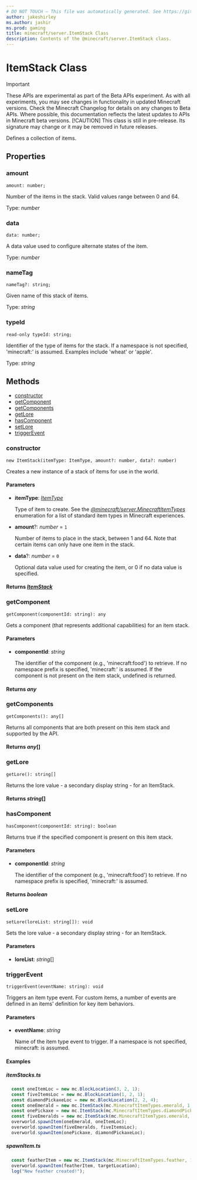 ```yaml
---
# DO NOT TOUCH — This file was automatically generated. See https://github.com/mojang/minecraftapidocsgenerator to modify descriptions, examples, etc.
author: jakeshirley
ms.author: jashir
ms.prod: gaming
title: minecraft/server.ItemStack Class
description: Contents of the @minecraft/server.ItemStack class.
---
```

# ItemStack Class
>[!IMPORTANT]
>These APIs are experimental as part of the Beta APIs experiment. As with all experiments, you may see changes in functionality in updated Minecraft versions. Check the Minecraft Changelog for details on any changes to Beta APIs. Where possible, this documentation reflects the latest updates to APIs in Minecraft beta versions.
> [!CAUTION]
> This class is still in pre-release.  Its signature may change or it may be removed in future releases.

Defines a collection of items.

## Properties

### **amount**
`amount: number;`

Number of the items in the stack. Valid values range between 0 and 64.

Type: *number*

### **data**
`data: number;`

A data value used to configure alternate states of the item.

Type: *number*

### **nameTag**
`nameTag?: string;`

Given name of this stack of items.

Type: *string*

### **typeId**
`read-only typeId: string;`

Identifier of the type of items for the stack. If a namespace is not specified, 'minecraft:' is assumed. Examples include 'wheat' or 'apple'.

Type: *string*

## Methods
- [constructor](#constructor)
- [getComponent](#getcomponent)
- [getComponents](#getcomponents)
- [getLore](#getlore)
- [hasComponent](#hascomponent)
- [setLore](#setlore)
- [triggerEvent](#triggerevent)

### **constructor**
`
new ItemStack(itemType: ItemType, amount?: number, data?: number)
`

Creates a new instance of a stack of items for use in the world.

#### **Parameters**
- **itemType**: [*ItemType*](ItemType.md)
  
  Type of item to create. See the [*@minecraft/server.MinecraftItemTypes*](../../minecraft/server/MinecraftItemTypes.md) enumeration for a list of standard item types in Minecraft experiences.
- **amount**?: *number* = `1`
  
  Number of items to place in the stack, between 1 and 64. Note that certain items can only have one item in the stack.
- **data**?: *number* = `0`
  
  Optional data value used for creating the item, or 0 if no data value is specified.

#### **Returns** [*ItemStack*](ItemStack.md)

### **getComponent**
`
getComponent(componentId: string): any
`

Gets a component (that represents additional capabilities) for an item stack.

#### **Parameters**
- **componentId**: *string*
  
  The identifier of the component (e.g., 'minecraft:food') to retrieve. If no namespace prefix is specified, 'minecraft:' is assumed. If the component is not present on the item stack, undefined is returned.

#### **Returns** *any*

### **getComponents**
`
getComponents(): any[]
`

Returns all components that are both present on this item stack and supported by the API.

#### **Returns** *any*[]

### **getLore**
`
getLore(): string[]
`

Returns the lore value - a secondary display string - for an ItemStack.

#### **Returns** *string*[]

### **hasComponent**
`
hasComponent(componentId: string): boolean
`

Returns true if the specified component is present on this item stack.

#### **Parameters**
- **componentId**: *string*
  
  The identifier of the component (e.g., 'minecraft:food') to retrieve. If no namespace prefix is specified, 'minecraft:' is assumed.

#### **Returns** *boolean*

### **setLore**
`
setLore(loreList: string[]): void
`

Sets the lore value - a secondary display string - for an ItemStack.

#### **Parameters**
- **loreList**: *string*[]

### **triggerEvent**
`
triggerEvent(eventName: string): void
`

Triggers an item type event. For custom items, a number of events are defined in an items' definition for key item behaviors.

#### **Parameters**
- **eventName**: *string*
  
  Name of the item type event to trigger. If a namespace is not specified, minecraft: is assumed.

#### **Examples**
##### *itemStacks.ts*
```javascript
  const oneItemLoc = new mc.BlockLocation(3, 2, 1);
  const fiveItemsLoc = new mc.BlockLocation(1, 2, 1);
  const diamondPickaxeLoc = new mc.BlockLocation(2, 2, 4);
  const oneEmerald = new mc.ItemStack(mc.MinecraftItemTypes.emerald, 1, 0);
  const onePickaxe = new mc.ItemStack(mc.MinecraftItemTypes.diamondPickaxe, 1, 0);
  const fiveEmeralds = new mc.ItemStack(mc.MinecraftItemTypes.emerald, 5, 0);
  overworld.spawnItem(oneEmerald, oneItemLoc);
  overworld.spawnItem(fiveEmeralds, fiveItemsLoc);
  overworld.spawnItem(onePickaxe, diamondPickaxeLoc);
```
##### *spawnItem.ts*
```javascript
  const featherItem = new mc.ItemStack(mc.MinecraftItemTypes.feather, 1, 0);
  overworld.spawnItem(featherItem, targetLocation);
  log("New feather created!");
```
